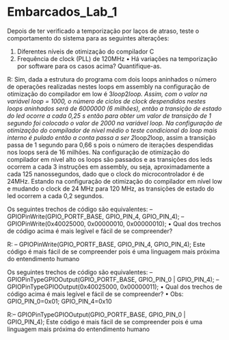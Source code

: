 # Embarcados_Lab_1
Depois de ter verificado a temporização por
laços de atraso, teste o comportamento do
sistema para as seguintes alterações:
1. Diferentes níveis de otimização do compilador C
2. Frequência de clock (PLL) de 120MHz
• Há variações na temporização por software
para os casos acima? Quantifique-as.

R: Sim, dada a estrutura do programa com dois loops aninhados o número de operações realizadas nestes loops em assembly na configuração de otimização do compilador em low é 3*loop*2*loop. Assim, com o valor na variável loop = 1000, o número de ciclos de clock despendidos nestes loops aninhados será de 6000000 (6 milhões), então a transição de estado do led ocorre a cada 0,25 s então para obter um valor de transição de 1 segundo foi colocado o valor de 2000 na variável loop.
Na configuração de otimização do compilador de nível médio o teste condicional do loop mais interno é pulado então a conta passa a ser 2*loop*2*loop, assim a transição passa de 1 segundo para 0,66 s pois o número de iterações despendidas nos loops será de 16 milhões.
Na configuração de otimização do compilador em nível alto os loops são passados e as transições dos leds ocorrem a cada 3 instruções em assembly, ou seja, aproximadamente a cada 125 nanossegundos, dado que o clock do microcontrolador é de 24MHz.
Estando na configuração de otimização do compilador em nível low e mudando o clock de 24 MHz para 120 MHz, as transições de estado do led ocorrem a cada 0,2 segundos.

Os seguintes trechos de código são
equivalentes:
– GPIOPinWrite(GPIO_PORTF_BASE,
GPIO_PIN_4, GPIO_PIN_4);
– GPIOPinWrite(0x40025000, 0x00000010,
0x00000010);
• Qual dos trechos de código acima é mais
legível e fácil de se compreender?

R: – GPIOPinWrite(GPIO_PORTF_BASE,
GPIO_PIN_4, GPIO_PIN_4);
Este código é mais fácil de se compreender pois 
é uma linguagem mais próxima do entendimento humano

Os seguintes trechos de código são
equivalentes:
– GPIOPinTypeGPIOOutput(GPIO_PORTF_BASE,
GPIO_PIN_0 | GPIO_PIN_4);
– GPIOPinTypeGPIOOutput(0x40025000,
0x00000011);
• Qual dos trechos de código acima é mais
legível e fácil de se compreender?
• Obs: GPIO_PIN_0=0x01; GPIO_PIN_4=0x10

R:– GPIOPinTypeGPIOOutput(GPIO_PORTF_BASE,
GPIO_PIN_0 | GPIO_PIN_4);
Este código é mais fácil de se compreender pois 
é uma linguagem mais próxima do entendimento humano
